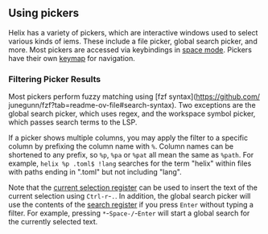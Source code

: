 ## Using pickers

Helix has a variety of pickers, which are interactive windows used to select various kinds of iems. These include a file picker, global search picker, and more. Most pickers are accessed via keybindings in [space mode](./keymap.html#space_mode). Pickers have their own [keymap](./keymap#picker) for navigation.

### Filtering Picker Results

Most pickers perform fuzzy matching using [fzf syntax](https://github.com/ junegunn/fzf?tab=readme-ov-file#search-syntax). Two exceptions are the global search picker, which uses regex, and the workspace symbol picker, which passes search terms to the LSP.

If a picker shows multiple columns, you may apply the filter to a specific column by prefixing the column name with `%`. Column names can be shortened to any prefix, so `%p`, `%pa` or `%pat` all mean the same as `%path`. For example, `helix %p .toml$ !lang` searches for the term "helix" within files with paths ending in ".toml" but not including "lang".

Note that the [current selection register](./registers.md#special_registers) can be used to insert the text of the current selection using `Ctrl-r`-`.`. In addition, the global search picker will use the contents of the [search register](./registers.md#special_registers) if you press `Enter` without typing a filter. For example, pressing `*`-`Space-/`-`Enter` will start a global search for the currently selected text.
